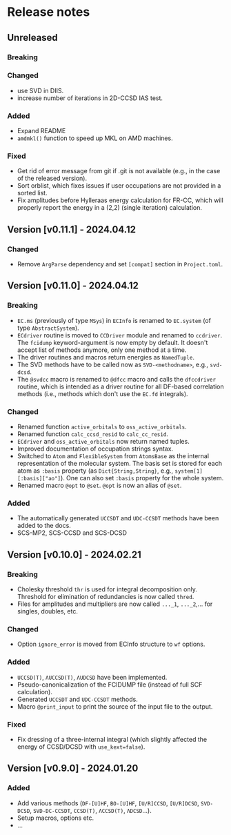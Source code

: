 # Release notes

## Unreleased

### Breaking

### Changed

* use SVD in DIIS.
* increase number of iterations in 2D-CCSD IAS test.

### Added

* Expand README
* `amdmkl()` function to speed up MKL on AMD machines.

### Fixed

* Get rid of error message from git if .git is not available (e.g., in the case of the released version).
* Sort orblist, which fixes issues if user occupations are not provided in a sorted list.
* Fix amplitudes before Hylleraas energy calculation for FR-CC, which will properly report the energy in a (2,2) (single iteration) calculation.

## Version [v0.11.1] - 2024.04.12

### Changed

* Remove `ArgParse` dependency and set `[compat]` section in `Project.toml`.

## Version [v0.11.0] - 2024.04.12

### Breaking

* `EC.ms` (previously of type `MSys`) in `ECInfo` is renamed to `EC.system` (of type `AbstractSystem`).
* `ECdriver` routine is moved to `CCDriver` module and renamed to `ccdriver`. The `fcidump` keyword-argument is now empty by default. It doesn't accept list of methods anymore, only one method at a time. 
* The driver routines and macros return energies as `NamedTuple`.
* The SVD methods have to be called now as `SVD-<methodname>`, e.g., `svd-dcsd`.
* The `@svdcc` macro is renamed to `@dfcc` macro and calls the `dfccdriver` routine, which is intended as a driver routine for all DF-based correlation methods (i.e., methods which don't use the `EC.fd` integrals).

### Changed

* Renamed function `active_orbitals` to `oss_active_orbitals`.
* Renamed function `calc_ccsd_resid` to `calc_cc_resid`.
* `ECdriver` and `oss_active_orbitals` now return named tuples.
* Improved documentation of occupation strings syntax.
* Switched to `Atom` and `FlexibleSystem` from `AtomsBase` as the internal representation of the molecular system. The basis set is stored for each atom as `:basis` property (as `Dict{String,String}`, e.g., `system[1][:basis]["ao"]`). One can also set `:basis` property for the whole system. 
* Renamed macro `@opt` to `@set`. `@opt` is now an alias of `@set`.

### Added

* The automatically generated `UCCSDT` and `UDC-CCSDT` methods have been added to the docs.
* SCS-MP2, SCS-CCSD and SCS-DCSD

## Version [v0.10.0] - 2024.02.21

### Breaking

* Cholesky threshold `thr` is used for integral decomposition only. Threshold for elimination of redundancies is now called `thred`.
* Files for amplitudes and multipliers are now called `..._1`, `..._2`,... for singles, doubles, etc.

### Changed

* Option `ignore_error` is moved from ECInfo structure to `wf` options.

### Added

* `UCCSD(T)`, `ΛUCCSD(T)`, `ΛUDCSD` have been implemented.
* Pseudo-canonicalization of the FCIDUMP file (instead of full SCF calculation).
* Generated `UCCSDT` and `UDC-CCSDT` methods.
* Macro `@print_input` to print the source of the input file to the output.

### Fixed

* Fix dressing of a three-internal integral (which slightly affected the energy of CCSD/DCSD with `use_kext=false`).

## Version [v0.9.0] - 2024.01.20

### Added

* Add various methods (`DF-[U]HF`, `BO-[U]HF`, `[U/R]CCSD`, `[U/R]DCSD`, `SVD-DCSD`, `SVD-DC-CCSDT`, `CCSD(T)`, `ΛCCSD(T)`, `ΛDCSD`...).
* Setup macros, options etc.
* ...
